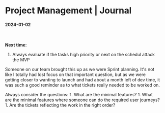 # Project Management | Journal

#### 2024-01-02


<br>

**Next time:**
1. Always evaluate if the tasks high priority or next on the schedul attack the MVP 

Someone on our team brought this up as we were Sprint planning. It's not like I totally had lost focus on that important question, but as we were getting closer to wanting to launch and had about a month left of dev time, it was such a good reminder as to what tickets really needed to be worked on.

Always consider the questions:
    1. What are the minimal features? 
    1. What are the minimal features where someone can do the required user journeys?
    1. Are the tickets reflecting the work in the right order?
<br>


